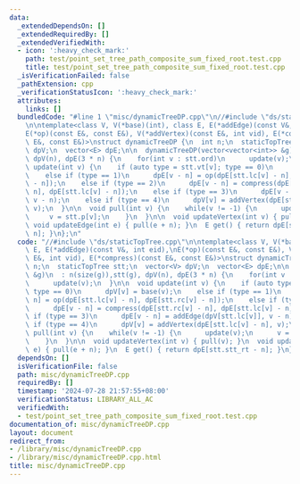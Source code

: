 ```yaml
---
data:
  _extendedDependsOn: []
  _extendedRequiredBy: []
  _extendedVerifiedWith:
  - icon: ':heavy_check_mark:'
    path: test/point_set_tree_path_composite_sum_fixed_root.test.cpp
    title: test/point_set_tree_path_composite_sum_fixed_root.test.cpp
  _isVerificationFailed: false
  _pathExtension: cpp
  _verificationStatusIcon: ':heavy_check_mark:'
  attributes:
    links: []
  bundledCode: "#line 1 \"misc/dynamicTreeDP.cpp\"\n//#include \"ds/staticTopTree.cpp\"\
    \n\ntemplate<class V, V(*base)(int), class E, E(*addEdge)(const V&, int eid),\n\
    E(*op)(const E&, const E&), V(*addVertex)(const E&, int vid), E(*compress)(const\
    \ E&, const E&)>\nstruct dynamicTreeDP {\n  int n;\n  staticTopTree stt;\n  vector<V>\
    \ dpV;\n  vector<E> dpE;\n\n  dynamicTreeDP(vector<vector<int>> &g)\n  : n(size(g)),stt(g),\
    \ dpV(n), dpE(3 * n) {\n    for(int v : stt.ord)\n      update(v);\n  }\n\n  void\
    \ update(int v) {\n    if (auto type = stt.vt[v]; type == 0)\n      dpV[v] = base(v);\n\
    \    else if (type == 1)\n      dpE[v - n] = op(dpE[stt.lc[v] - n], dpE[stt.rc[v]\
    \ - n]);\n    else if (type == 2)\n      dpE[v - n] = compress(dpE[stt.rc[v] -\
    \ n], dpE[stt.lc[v] - n]);\n    else if (type == 3)\n      dpE[v - n] = addEdge(dpV[stt.lc[v]],\
    \ v - n);\n    else if (type == 4)\n      dpV[v] = addVertex(dpE[stt.lc[v] - n],\
    \ v);\n  }\n\n  void pull(int v) {\n    while(v != -1) {\n      update(v);\n \
    \     v = stt.p[v];\n    }\n  }\n\n  void updateVertex(int v) { pull(v); }\n \
    \ void updateEdge(int e) { pull(e + n); }\n  E get() { return dpE[stt.stt_rt -\
    \ n]; }\n};\n"
  code: "//#include \"ds/staticTopTree.cpp\"\n\ntemplate<class V, V(*base)(int), class\
    \ E, E(*addEdge)(const V&, int eid),\nE(*op)(const E&, const E&), V(*addVertex)(const\
    \ E&, int vid), E(*compress)(const E&, const E&)>\nstruct dynamicTreeDP {\n  int\
    \ n;\n  staticTopTree stt;\n  vector<V> dpV;\n  vector<E> dpE;\n\n  dynamicTreeDP(vector<vector<int>>\
    \ &g)\n  : n(size(g)),stt(g), dpV(n), dpE(3 * n) {\n    for(int v : stt.ord)\n\
    \      update(v);\n  }\n\n  void update(int v) {\n    if (auto type = stt.vt[v];\
    \ type == 0)\n      dpV[v] = base(v);\n    else if (type == 1)\n      dpE[v -\
    \ n] = op(dpE[stt.lc[v] - n], dpE[stt.rc[v] - n]);\n    else if (type == 2)\n\
    \      dpE[v - n] = compress(dpE[stt.rc[v] - n], dpE[stt.lc[v] - n]);\n    else\
    \ if (type == 3)\n      dpE[v - n] = addEdge(dpV[stt.lc[v]], v - n);\n    else\
    \ if (type == 4)\n      dpV[v] = addVertex(dpE[stt.lc[v] - n], v);\n  }\n\n  void\
    \ pull(int v) {\n    while(v != -1) {\n      update(v);\n      v = stt.p[v];\n\
    \    }\n  }\n\n  void updateVertex(int v) { pull(v); }\n  void updateEdge(int\
    \ e) { pull(e + n); }\n  E get() { return dpE[stt.stt_rt - n]; }\n};\n"
  dependsOn: []
  isVerificationFile: false
  path: misc/dynamicTreeDP.cpp
  requiredBy: []
  timestamp: '2024-07-28 21:57:55+08:00'
  verificationStatus: LIBRARY_ALL_AC
  verifiedWith:
  - test/point_set_tree_path_composite_sum_fixed_root.test.cpp
documentation_of: misc/dynamicTreeDP.cpp
layout: document
redirect_from:
- /library/misc/dynamicTreeDP.cpp
- /library/misc/dynamicTreeDP.cpp.html
title: misc/dynamicTreeDP.cpp
---
```

